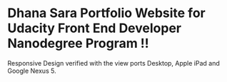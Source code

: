 

# Dhana Sara Portfolio Website for Udacity Front End Developer Nanodegree Program !!

Responsive Design verified with the view ports Desktop, Apple iPad and Google Nexus 5.
